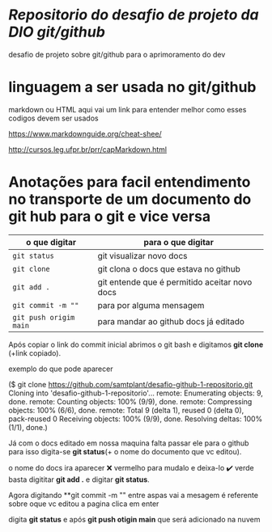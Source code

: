 # *Repositorio do desafio de projeto da DIO git/github*

desafio de projeto sobre git/github para o aprimoramento do dev

# linguagem a ser usada no git/github
markdown ou HTML aqui vai um link para entender melhor como esses codigos devem ser usados

https://www.markdownguide.org/cheat-shee/

http://cursos.leg.ufpr.br/prr/capMarkdown.html

# Anotações para facil entendimento no transporte de um documento do git hub para o git e vice versa

o que digitar         | para o que digitar
----------------------|-------------------
`git status`          | git visualizar novo docs
`git clone`           | git clona o docs que estava no github
`git add .`           | git entende que é permitido aceitar novo docs
`git commit -m ""`       | para por alguma mensagem
`git push origim main`| para mandar ao github docs já editado


 
Após copiar o link do commit inicial abrimos o git bash e digitamos 
**git clone** (+link copiado). 

exemplo do que pode aparecer

($ git clone https://github.com/samtplant/desafio-github-1-repositorio.git
Cloning into 'desafio-github-1-repositorio'...
remote: Enumerating objects: 9, done.
remote: Counting objects: 100% (9/9), done.
remote: Compressing objects: 100% (6/6), done.
remote: Total 9 (delta 1), reused 0 (delta 0), pack-reused 0
Receiving objects: 100% (9/9), done.
Resolving deltas: 100% (1/1), done.)

Já com o docs editado em nossa maquina falta passar ele para o github
para isso digita-se **git status**(+ o nome do documento que vc editou).

o nome do docs ira aparecer 
:x: vermelho para mudalo e deixa-lo
:heavy_check_mark: verde basta digititar **git add .**  e digitar **git status**. 

Agora digitando **git commit -m "" entre aspas vai a mesagem é referente sobre oque vc editou a pagina clica em enter

digita **git status** e após **git push otigin main** que será adicionado na nuvem 